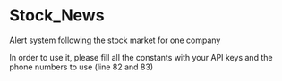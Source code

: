 # Stock_News
Alert system following the stock market for one company

In order to use it, please fill all the constants with your API keys and the phone numbers to use (line 82 and 83)
